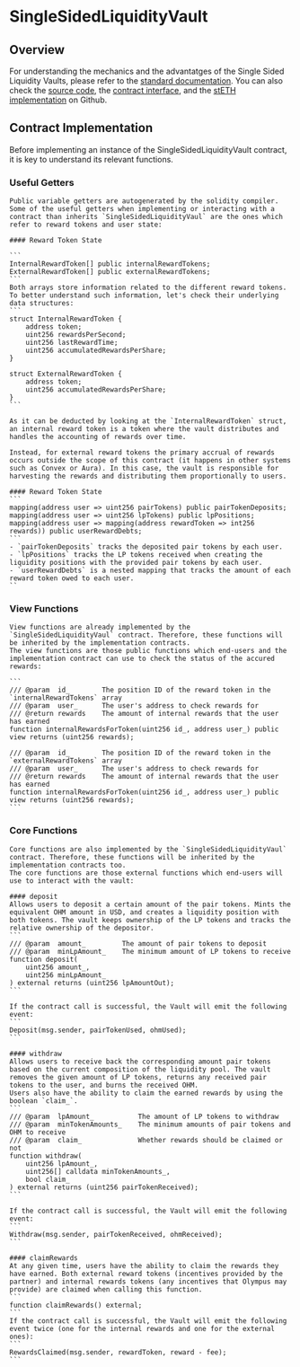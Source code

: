 # SingleSidedLiquidityVault

## Overview
For understanding the mechanics and the advantatges of the Single Sided Liquidity Vaults, please refer to the [standard documentation](../../overview/07_liquidity-amo.md).
You can also check the [source code](github-link), the [contract interface](github-link), and the [stETH implementation](github-link) on Github. 

## Contract Implementation
Before implementing an instance of the SingleSidedLiquidityVault contract, it is key to understand its relevant functions.

### Useful Getters

    Public variable getters are autogenerated by the solidity compiler. Some of the useful getters when implementing or interacting with a contract than inherits `SingleSidedLiquidityVaul` are the ones which refer to reward tokens and user state:

    #### Reward Token State

    ```
    InternalRewardToken[] public internalRewardTokens;
    ExternalRewardToken[] public externalRewardTokens;
    ```
    Both arrays store information related to the different reward tokens. To better understand such information, let's check their underlying data structures:
    ```
    struct InternalRewardToken {
        address token;
        uint256 rewardsPerSecond;
        uint256 lastRewardTime;
        uint256 accumulatedRewardsPerShare;
    }

    struct ExternalRewardToken {
        address token;
        uint256 accumulatedRewardsPerShare;
    }
    ```
    
    As it can be deducted by looking at the `InternalRewardToken` struct, an internal reward token is a token where the vault distributes and handles the accounting of rewards over time. 

    Instead, for external reward tokens the primary accrual of rewards occurs outside the scope of this contract (it happens in other systems such as Convex or Aura). In this case, the vault is responsible for harvesting the rewards and distributing them proportionally to users.

    #### Reward Token State
    ```
    mapping(address user => uint256 pairTokens) public pairTokenDeposits;
    mapping(address user => uint256 lpTokens) public lpPositions;
    mapping(address user => mapping(address rewardToken => int256 rewards)) public userRewardDebts;
    ```
    - `pairTokenDeposits` tracks the deposited pair tokens by each user.
    - `lpPositions` tracks the LP tokens received when creating the liquidity positions with the provided pair tokens by each user.
    - `userRewardDebts` is a nested mapping that tracks the amount of each reward token owed to each user.
    ``

### View Functions

    View functions are already implemented by the `SingleSidedLiquidityVaul` contract. Therefore, these functions will be inherited by the implementation contracts.
    The view functions are those public functions which end-users and the implementation contract can use to check the status of the accured rewards:

    ```
    /// @param  id_        The position ID of the reward token in the `internalRewardTokens` array
    /// @param  user_      The user's address to check rewards for
    /// @return rewards    The amount of internal rewards that the user has earned
    function internalRewardsForToken(uint256 id_, address user_) public view returns (uint256 rewards);

    /// @param  id_        The position ID of the reward token in the `externalRewardTokens` array
    /// @param  user_      The user's address to check rewards for
    /// @return rewards    The amount of internal rewards that the user has earned
    function internalRewardsForToken(uint256 id_, address user_) public view returns (uint256 rewards);
    ```

### Core Functions

    Core functions are also implemented by the `SingleSidedLiquidityVaul` contract. Therefore, these functions will be inherited by the implementation contracts too.
    The core functions are those external functions which end-users will use to interact with the vault:

    #### deposit
    Allows users to deposit a certain amount of the pair tokens. Mints the equivalent OHM amount in USD, and creates a liquidity position with both tokens. The vault keeps ownership of the LP tokens and tracks the relative ownership of the depositor.
    ```
    /// @param  amount_         The amount of pair tokens to deposit
    /// @param  minLpAmount_    The minimum amount of LP tokens to receive
    function deposit(
        uint256 amount_,
        uint256 minLpAmount_
    ) external returns (uint256 lpAmountOut);
    ```    

    If the contract call is successful, the Vault will emit the following event:
    ```
    Deposit(msg.sender, pairTokenUsed, ohmUsed);
    ```

    #### withdraw
    Allows users to receive back the corresponding amount pair tokens based on the current composition of the liquidity pool. The vault removes the given amount of LP tokens, returns any received pair tokens to the user, and burns the received OHM.
    Users also have the ability to claim the earned rewards by using the boolean `claim_`.
    ```
    /// @param  lpAmount_           The amount of LP tokens to withdraw
    /// @param  minTokenAmounts_    The minimum amounts of pair tokens and OHM to receive
    /// @param  claim_              Whether rewards should be claimed or not
    function withdraw(
        uint256 lpAmount_,
        uint256[] calldata minTokenAmounts_,
        bool claim_
    ) external returns (uint256 pairTokenReceived);
    ```

    If the contract call is successful, the Vault will emit the following event:
    ```
    Withdraw(msg.sender, pairTokenReceived, ohmReceived);
    ```

    #### claimRewards
    At any given time, users have the ability to claim the rewards they have earned. Both external reward tokens (incentives provided by the partner) and internal rewards tokens (any incentives that Olympus may provide) are claimed when calling this function.
    ```
    function claimRewards() external;
    ```
    If the contract call is successful, the Vault will emit the following event twice (one for the internal rewards and one for the external ones):
    ```
    RewardsClaimed(msg.sender, rewardToken, reward - fee);
    ```